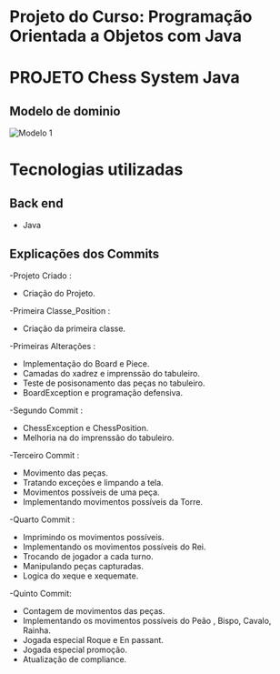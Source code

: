 # Projeto do Curso: Programação Orientada a Objetos com Java

# PROJETO Chess System Java

## Modelo de dominio 
![Modelo 1](https://raw.githubusercontent.com/acenelio/chess-system-design/master/chess-system-design.png) 

# Tecnologias utilizadas
## Back end
* Java


## Explicações dos Commits

-Projeto Criado : 
* Criação do Projeto.

-Primeira Classe_Position : 
* Criação da primeira classe.

-Primeiras Alterações :
* Implementação do Board e Piece.
* Camadas do xadrez e imprenssão do tabuleiro.
* Teste de posisonamento das peças no tabuleiro.
* BoardException e programação defensiva.


-Segundo Commit : 
* ChessException e ChessPosition.
* Melhoria na do imprenssão do tabuleiro.

-Terceiro Commit :
* Movimento das peças.
* Tratando exceções e limpando a tela.
* Movimentos possíveis de uma peça.
* Implementando movimentos possíveis da Torre.

-Quarto Commit :
* Imprimindo os movimentos possíveis.
* Implementando os movimentos possíveis do Rei.
* Trocando de jogador a cada turno.
* Manipulando peças capturadas.
* Logica do xeque e xequemate.

-Quinto Commit:
* Contagem de movimentos das peças.
* Implementando os movimentos possíveis do Peão , Bispo, Cavalo, Rainha.
* Jogada especial Roque e En passant.
* Jogada especial promoção.
* Atualização de compliance.

